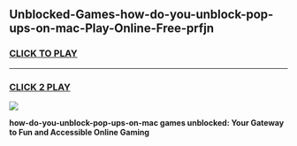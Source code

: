 
## Unblocked-Games-how-do-you-unblock-pop-ups-on-mac-Play-Online-Free-prfjn
<h3>
<a href="https://premium76.site?title=how-do-you-unblock-pop-ups-on-mac&ref=26A">CLICK TO PLAY</a></h3>
<hr>

<h3>
<a href="https://premium76.site?title=how-do-you-unblock-pop-ups-on-mac&ref=26A">CLICK 2 PLAY</a>
  
</h3>

<a href="https://premium76.site?title=how-do-you-unblock-pop-ups-on-mac&ref=26A"><img src="https://clearcache.store/games.png"></a>


**how-do-you-unblock-pop-ups-on-mac games unblocked: Your Gateway to Fun and Accessible Online Gaming**
